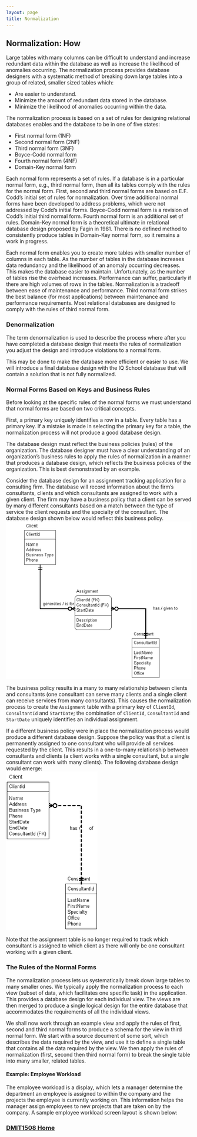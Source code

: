 ```yaml
---
layout: page
title: Normalization
---
```

## Normalization: How
Large tables with many columns can be difficult to understand and increase redundant data within the database as well as increase the likelihood of anomalies occurring. The normalization process provides database designers with a systematic method of breaking down large tables into a group of related, smaller sized tables which:
* Are easier to understand.
* Minimize the amount of redundant data stored in the database.
* Minimize the likelihood of anomalies occurring within the data.

The normalization process is based on a set of rules for designing relational databases enables and the database to be in one of five states:
* First normal form (1NF)
* Second normal form (2NF)
* Third normal form (3NF)
* Boyce-Codd normal form
* Fourth normal form (4NF)
* Domain-Key normal form

Each normal form represents a set of rules. If a database is in a particular normal form, e.g., third normal form, then all its tables comply with the rules for the normal form. First, second and third normal forms are based on E.F. Codd’s initial set of rules for normalization. Over time additional normal forms have been developed to address problems, which were not addressed by Codd’s initial forms. Boyce-Codd normal form is a revision of Codd’s initial third normal form. Fourth normal form is an additional set of rules. Domain-Key normal form is a theoretical ultimate in relational database design proposed by Fagin in 1981. There is no defined method to consistently produce tables in Domain-Key normal form, so it remains a work in progress.

Each normal form enables you to create more tables with smaller number of columns in each table. As the number of tables in the database increases data redundancy and the likelihood of an anomaly occurring decreases. This makes the database easier to maintain. Unfortunately, as the number of tables rise the overhead increases. Performance can suffer, particularly if there are high volumes of rows in the tables. Normalization is a tradeoff between ease of maintenance and performance. Third normal form strikes the best balance (for most applications) between maintenance and performance requirements. Most relational databases are designed to comply with the rules of third normal form.

### Denormalization
The term denormalization is used to describe the process where after you have completed a database design that meets the rules of normalization you adjust the design and introduce violations to a normal form.

This may be done to make the database more efficient or easier to use. We will introduce a final database design with the IQ School database that will contain a solution that is not fully normalized.

### Normal Forms Based on Keys and Business Rules
Before looking at the specific rules of the normal forms we must understand that normal forms are based on two critical concepts.

First, a primary key uniquely identifies a row in a table. Every table has a primary key. If a mistake is made in selecting the primary key for a table, the normalization process will not produce a good database design.

The database design must reflect the business policies (rules) of the organization. The database designer must have a clear understanding of an organization’s business rules to apply the rules of normalization in a manner that produces a database design, which reflects the business policies of the organization. This is best demonstrated by an example.

Consider the database design for an assignment tracking application for a consulting firm. The database will record information about the firm’s consultants, clients and which consultants are assigned to work with a given client. The firm may have a business policy that a client can be served by many different consultants based on a match between the type of service the client requests and the specialty of the consultant. The database design shown below would reflect this business policy.<br>
![normalization-sample-erd-1](images/normalization-sample-erd-1.png)

The business policy results in a many to many relationship between clients and consultants (one consultant can serve many clients and a single client can receive services from many consultants). This causes the normalization process to create the `Assignment` table with a primary key of `ClientId`, `ConsultantId` and `StartDate`; the combination of `ClientId`, `ConsultantId` and `StartDate` uniquely identifies an individual assignment.

If a different business policy were in place the normalization process would produce a different database design. Suppose the policy was that a client is permanently assigned to one consultant who will provide all services requested by the client. This results in a one-to-many relationship between consultants and clients (a client works with a single consultant, but a single consultant can work with many clients). The following database design would emerge:<br>
![normalization-sample-erd-2](images/normalization-sample-erd-2.png)

Note that the assignment table is no longer required to track which consultant is assigned to which client as there will only be one consultant working with a given client.

### The Rules of the Normal Forms
The normalization process lets us systematically break down large tables to many smaller ones. We typically apply the normalization process to each view (subset of data, which facilitates one specific task) in the application. This provides a database design for each individual view. The views are then merged to produce a single logical design for the entire database that accommodates the requirements of all the individual views.

We shall now work through an example view and apply the rules of first, second and third normal forms to produce a schema for the view in third normal form. We start with a source document of some sort, which describes the data required by the view, and use it to define a single table that contains all the data required by the view. We then apply the rules of normalization (first, second then third normal form) to break the single table into many smaller, related tables.

#### Example: Employee Workload
The employee workload is a display, which lets a manager determine the department an employee is assigned to within the company and the projects the employee is currently working on. This information helps the manager assign employees to new projects that are taken on by the company. A sample employee workload screen layout is shown below:

### [DMIT1508 Home](../)